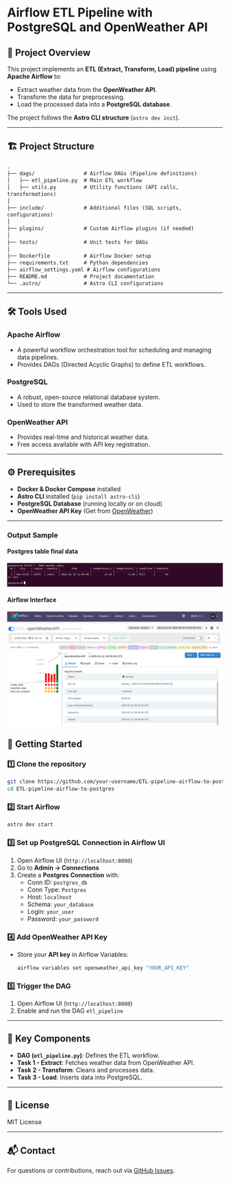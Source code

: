 # Airflow ETL Pipeline with PostgreSQL and OpenWeather API

## 📌 Project Overview
This project implements an **ETL (Extract, Transform, Load) pipeline** using **Apache Airflow** to:
- Extract weather data from the **OpenWeather API**.
- Transform the data for preprocessing.
- Load the processed data into a **PostgreSQL database**.

The project follows the **Astro CLI structure** (`astro dev init`).

---

## 🏗 Project Structure
```
.
├── dags/                # Airflow DAGs (Pipeline definitions)
│   ├── etl_pipeline.py  # Main ETL workflow
│   ├── utils.py         # Utility functions (API calls, transformations)
│
├── include/             # Additional files (SQL scripts, configurations)
│
├── plugins/             # Custom Airflow plugins (if needed)
│
├── tests/               # Unit tests for DAGs
│
├── Dockerfile           # Airflow Docker setup
├── requirements.txt     # Python dependencies
├── airflow_settings.yaml # Airflow configurations
├── README.md            # Project documentation
└── .astro/              # Astro CLI configurations
```

---

## 🛠️ Tools Used
### **Apache Airflow**
- A powerful workflow orchestration tool for scheduling and managing data pipelines.
- Provides DAGs (Directed Acyclic Graphs) to define ETL workflows.

### **PostgreSQL**
- A robust, open-source relational database system.
- Used to store the transformed weather data.

### **OpenWeather API**
- Provides real-time and historical weather data.
- Free access available with API key registration.

---

## ⚙️ Prerequisites
- **Docker & Docker Compose** installed
- **Astro CLI** installed (`pip install astro-cli`)
- **PostgreSQL Database** (running locally or on cloud)
- **OpenWeather API Key** (Get from [OpenWeather](https://openweathermap.org/api))

---

### Output Sample

#### Postgres table final data
<img src="img/sample.png">

#### Airflow Interface
<img src="img/sample2.png">

## 🚀 Getting Started
### 1️⃣ Clone the repository
```bash
git clone https://github.com/your-username/ETL-pipeline-airflow-to-postgres.git
cd ETL-pipeline-airflow-to-postgres
```

### 2️⃣ Start Airflow
```bash
astro dev start
```

### 3️⃣ Set up PostgreSQL Connection in Airflow UI
1. Open Airflow UI (`http://localhost:8080`)
2. Go to **Admin → Connections**
3. Create a **Postgres Connection** with:
   - Conn ID: `postgres_db`
   - Conn Type: `Postgres`
   - Host: `localhost`
   - Schema: `your_database`
   - Login: `your_user`
   - Password: `your_password`

### 4️⃣ Add OpenWeather API Key
- Store your **API key** in Airflow Variables:
  ```bash
  airflow variables set openweather_api_key "YOUR_API_KEY"
  ```

### 5️⃣ Trigger the DAG
1. Open Airflow UI (`http://localhost:8080`)
2. Enable and run the DAG `etl_pipeline`

---

## 🔧 Key Components
- **DAG (`etl_pipeline.py`)**: Defines the ETL workflow.
- **Task 1 - Extract**: Fetches weather data from OpenWeather API.
- **Task 2 - Transform**: Cleans and processes data.
- **Task 3 - Load**: Inserts data into PostgreSQL.

---

## 📜 License
MIT License

---

## 📬 Contact
For questions or contributions, reach out via [GitHub Issues](https://github.com/your-username/ETL-pipeline-airflow-to-postgres/issues).

